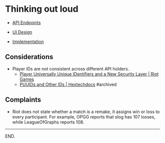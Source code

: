 # Thinking out loud

- [API Endpoints](./api-endpoints.md)

- [UI Design](./ui-design.md)

- [Implementation](./implementation.md)


## Considerations

- Player IDs are not consistent across different API holders.
    * [Player Universally Unique IDentifiers and a New Security Layer | Riot Games](https://www.riotgames.com/en/DevRel/player-universally-unique-identifiers-and-a-new-security-layer)
    * [PUUIDs and Other IDs | Hextechdocs](https://hextechdocs.dev/puuids-and-other-ids/)
      #archived


## Complaints

- Riot does not state whether a match is a remake, it assigns win or loss to every participant.
For example, OPGG reports that slog has 107 losses, while LeagueOfGraphs reports 108.

---

END.
